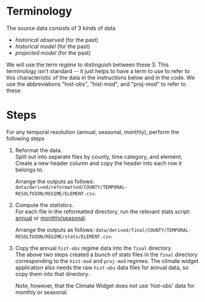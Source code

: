 Terminology
===========

The source data consists of 3 kinds of data

  * *historical observed*  (for the past)
  * *historical model*  (for the past)
  * *projected model*  (for the past)

We will use the term *regime* to distinguish between these 3.  This
terminology isn't standard -- it just helps to have a term to use to
refer to this characteristic of the data in the instructions below and
in the code.  We use the abbreviations "hist-obs", "hist-mod", and
"proj-mod" to refer to these.


Steps
=====
For any temporal resolution (annual, seasonal, monthly), perform the following steps

1. Reformat the data.  
   Split out into separate files by county, time category, and element;
   Create a new header column and copy the header into each row it belongs to.

   Arrange the outputs as follows:
   `data/derived/reformatted/COUNTY/TEMPORAL-RESOLTUION/REGIME/ELEMENT.csv`.

2. Compute the statistics.  
   For each file in the reformatted directory, run the relevant stats script: [annual](stats-annual) or [monthly/seasonal](stats-ms).

   Arrange the outputs as follows:
   `data/derived/final/COUNTY/TEMPORAL-RESOLTUION/REGIME/stats/ELEMENT.csv`.

3. Copy the annual `hist-obs` regime data into the `final` directory.  
   The above two steps created a bunch of stats files in the `final` directory corresponding
   to the `hist-mod` and `proj-mod` regimes.  The climate widget application also needs
   the raw `hist-obs` data files for annual data, so copy them into that directory.

   Note, however, that the Climate Widget does not use 'hist-obs' data for monthly or seasonal.
